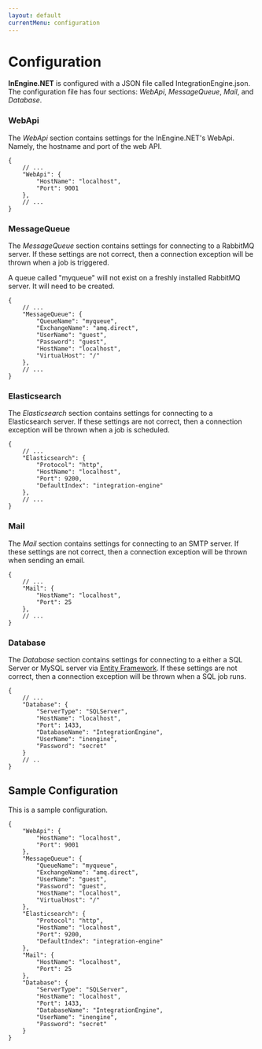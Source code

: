 ```yaml
---
layout: default
currentMenu: configuration
---
```


# Configuration

__InEngine.NET__ is configured with a JSON file called IntegrationEngine.json.
The configuration file has four sections: _WebApi_, _MessageQueue_, _Mail_, and _Database_.

### WebApi

The _WebApi_ section contains settings for the InEngine.NET's WebApi. 
Namely, the hostname and port of the web API. 

```
{
    // ...
    "WebApi": {
        "HostName": "localhost",
        "Port": 9001
    },
    // ...
}
```

### MessageQueue

The _MessageQueue_ section contains settings for connecting to a RabbitMQ server. 
If these settings are not correct, then a connection exception will be thrown when a job is triggered.

A queue called "myqueue" will not exist on a freshly installed RabbitMQ server. 
It will need to be created.

```
{
    // ...
    "MessageQueue": {
        "QueueName": "myqueue",
        "ExchangeName": "amq.direct",
        "UserName": "guest",
        "Password": "guest",
        "HostName": "localhost",
        "VirtualHost": "/"
    },
    // ...
}
```

### Elasticsearch

The _Elasticsearch_ section contains settings for connecting to a Elasticsearch server. 
If these settings are not correct, then a connection exception will be thrown when a job is scheduled.

```
{
    // ...
    "Elasticsearch": {
        "Protocol": "http",
        "HostName": "localhost",
        "Port": 9200,
        "DefaultIndex": "integration-engine"
    },
    // ...
}
```

### Mail

The _Mail_ section contains settings for connecting to an SMTP server.
If these settings are not correct, then a connection exception will be thrown when sending an email.

```
{
    // ...
    "Mail": {
        "HostName": "localhost",
        "Port": 25
    },
    // ...
}
```

### Database

The _Database_ section contains settings for connecting to a either a SQL Server or MySQL server via [Entity Framework](http://msdn.microsoft.com/en-us/data/ef.aspx).
If these settings are not correct, then a connection exception will be thrown when a SQL job runs.

```
{
    // ...
    "Database": {
        "ServerType": "SQLServer",
        "HostName": "localhost",
        "Port": 1433,
        "DatabaseName": "IntegrationEngine",
        "UserName": "inengine",
        "Password": "secret"
    }
    // ..
}
```

## Sample Configuration
This is a sample configuration.

```
{
    "WebApi": {
        "HostName": "localhost",
        "Port": 9001
    },
    "MessageQueue": {
        "QueueName": "myqueue",
        "ExchangeName": "amq.direct",
        "UserName": "guest",
        "Password": "guest",
        "HostName": "localhost",
        "VirtualHost": "/"
    },
    "Elasticsearch": {
        "Protocol": "http",
        "HostName": "localhost",
        "Port": 9200,
        "DefaultIndex": "integration-engine"
    },
    "Mail": {
        "HostName": "localhost",
        "Port": 25
    },
    "Database": {
        "ServerType": "SQLServer",
        "HostName": "localhost",
        "Port": 1433,
        "DatabaseName": "IntegrationEngine",
        "UserName": "inengine",
        "Password": "secret"
    }
}
```
